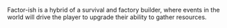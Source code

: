 Factor-ish is a hybrid of a survival and factory builder, where events in the world will drive the player to upgrade their ability to gather resources.
